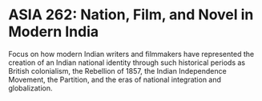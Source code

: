 # ASIA 262: Nation, Film, and Novel in Modern India

Focus on how modern Indian writers and filmmakers have represented the creation of an Indian national identity through such historical periods as British colonialism, the Rebellion of 1857, the Indian Independence Movement, the Partition, and the eras of national integration and globalization.